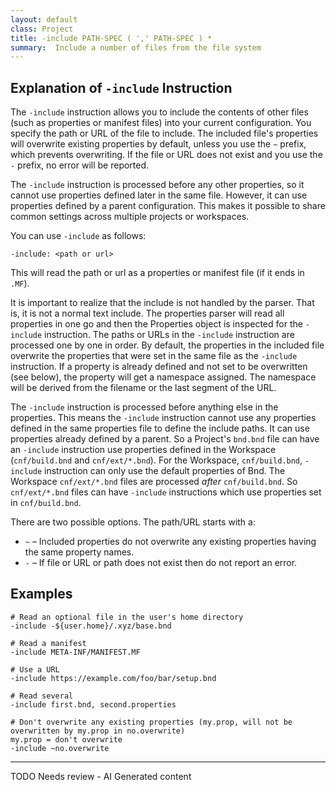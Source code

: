 ```yaml
---
layout: default
class: Project
title: -include PATH-SPEC ( ',' PATH-SPEC ) * 
summary:  Include a number of files from the file system
---
```


## Explanation of `-include` Instruction

The `-include` instruction allows you to include the contents of other files (such as properties or manifest files) into your current configuration. You specify the path or URL of the file to include. The included file's properties will overwrite existing properties by default, unless you use the `~` prefix, which prevents overwriting. If the file or URL does not exist and you use the `-` prefix, no error will be reported.

The `-include` instruction is processed before any other properties, so it cannot use properties defined later in the same file. However, it can use properties defined by a parent configuration. This makes it possible to share common settings across multiple projects or workspaces.


You can use `-include` as follows:

	-include: <path or url>

This will read the path or url as a properties or manifest file (if it ends in `.MF`). 

It is important to realize that the include is not handled by the parser.
That is, it is not a normal text include.
The properties parser will read all properties in one go and then the Properties object is inspected for the `-include` instruction.
The paths or URLs in the `-include` instruction are processed one by one in order.
By default, the properties in the included file overwrite the properties that were set in the same file as the `-include` instruction.
If a property is already defined and not set to be overwritten (see below), the property will get a namespace assigned.
The namespace will be derived from the filename or the last segment of the URL.

The `-include` instruction is processed before anything else in the properties.
This means the `-include` instruction cannot use any properties defined in the same properties file to define the include paths.
It can use properties already defined by a parent.
So a Project's `bnd.bnd` file can have an `-include` instruction use properties defined in the Workspace (`cnf/build.bnd` and `cnf/ext/*.bnd`).
For the Workspace, `cnf/build.bnd`, `-include` instruction can only use the default properties of Bnd.
The Workspace `cnf/ext/*.bnd` files are processed _after_ `cnf/build.bnd`.
So `cnf/ext/*.bnd` files can have `-include` instructions which use properties set in `cnf/build.bnd`.

There are two possible options. The path/URL starts with a:

* `~` – Included properties do not overwrite any existing properties having the same property names.
* `-` – If file or URL or path does not exist then do not report an error.



## Examples

	# Read an optional file in the user's home directory
	-include -${user.home}/.xyz/base.bnd

	# Read a manifest
	-include META-INF/MANIFEST.MF

	# Use a URL
	-include https://example.com/foo/bar/setup.bnd

	# Read several
	-include first.bnd, second.properties

	# Don't overwrite any existing properties (my.prop, will not be overwritten by my.prop in no.overwrite)
	my.prop = don't overwrite
	-include ~no.overwrite


<hr />
TODO Needs review - AI Generated content